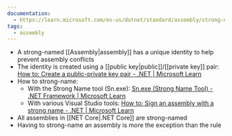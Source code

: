 ```yaml
---
documentation:
  - https://learn.microsoft.com/en-us/dotnet/standard/assembly/strong-named
tags:
  - assembly
---
```

- A strong-named [[Assembly|assembly]] has a unique identity to help prevent assembly conflicts
- The identity is created using a [[public key|public]]/[[private key]] pair: [How to: Create a public-private key pair - .NET | Microsoft Learn](https://learn.microsoft.com/en-us/dotnet/standard/assembly/create-public-private-key-pair)
- How to strong-name:
	- With the Strong Name tool (Sn.exe): [Sn.exe (Strong Name Tool) - .NET Framework | Microsoft Learn](https://learn.microsoft.com/en-us/dotnet/framework/tools/sn-exe-strong-name-tool)
	- With various Visual Studio tools: [How to: Sign an assembly with a strong name - .NET | Microsoft Learn](https://learn.microsoft.com/en-us/dotnet/standard/assembly/sign-strong-name)
- All assemblies in [[NET Core|.NET Core]] are strong-named
- Having to strong-name an assembly is more the exception than the rule